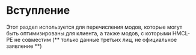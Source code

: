 # Вступление

Этот раздел используется для перечисления модов, которые могут быть оптимизированы для клиента, а также модов, с которыми HMCL-PE не совместим (** только данные третьих лиц, не официальное заявление **)
